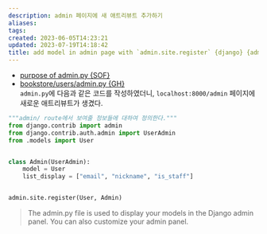 ```yaml
---
description: admin 페이지에 새 애트리뷰트 추가하기
aliases: 
tags: 
created: 2023-06-05T14:23:21
updated: 2023-07-19T14:18:42
title: add model in admin page with `admin.site.register` {django} {admin.py}
---
```

- [purpose of admin.py {SOF}](https://stackoverflow.com/a/47753254)  
- [bookstore/users/admin.py {GH}](https://github.com/ESTsoft-Book-Project/bookstore/blob/main/users/admin.py)  
`admin.py`에 다음과 같은 코드를 작성하였더니, `localhost:8000/admin` 페이지에 새로운 애트리뷰트가 생겼다.

```python
"""admin/ route에서 보여줄 정보들에 대하여 정의한다."""
from django.contrib import admin
from django.contrib.auth.admin import UserAdmin
from .models import User


class Admin(UserAdmin):
    model = User
    list_display = ["email", "nickname", "is_staff"]


admin.site.register(User, Admin)
```

> The admin.py file is used to display your models in the Django admin panel. You can also customize your admin panel.
